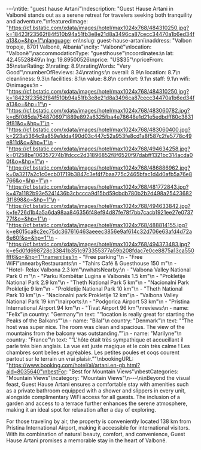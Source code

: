 ---\ntitle: "guest hause Artani"\ndescription: "Guest Hause Artani in Valbonë stands out as a serene retreat for travelers seeking both tranquility and adventure."\nfeaturedImage: "https://cf.bstatic.com/xdata/images/hotel/max1024x768/484310250.jpg?k=18423f23562f84f510b94a51fb3e8e21d8a3496ca87cecc34470a1b6ed34fa13&o=&hp=1"\nlanguage: en\nslug: guest-hause-artani\naddress: "Valbon tropoje, 8701 Valbonë, Albania"\ncity: "Valbonë"\nlocation: "Valbonë"\naccommodationType: "guesthouse"\ncoordinates:\n  lat: 42.45528849\n  lng: 19.89500526\nprice: "US$35"\npriceFrom: 35\nstarRating: 3\nrating: 8.9\nratingWords: "Very Good"\nnumberOfReviews: 34\nratings:\n  overall: 8.9\n  location: 8.7\n  cleanliness: 9.3\n  facilities: 8.1\n  value: 8.8\n  comfort: 9.1\n  staff: 9.1\n  wifi: 0\nimages:\n  - "https://cf.bstatic.com/xdata/images/hotel/max1024x768/484310250.jpg?k=18423f23562f84f510b94a51fb3e8e21d8a3496ca87cecc34470a1b6ed34fa13&o=&hp=1"\n  - "https://cf.bstatic.com/xdata/images/hotel/max1024x768/483060782.jpg?k=d5f085da7548706971889e892a6325fba4e78648e1d21e5edbdff80c38319f81&o=&hp=1"\n  - "https://cf.bstatic.com/xdata/images/hotel/max1024x768/483060400.jpg?k=223a5364c9a859e1dda490d03c447c52a953fe8cd1a8f587c2fe5778c49e811d&o=&hp=1"\n  - "https://cf.bstatic.com/xdata/images/hotel/max1024x768/494634258.jpg?k=01258be106357274b1fdccc2d31896852f8f6520f97dabff1321bc314acda00f&o=&hp=1"\n  - "https://cf.bstatic.com/xdata/images/hotel/max1024x768/486886962.jpg?k=0a3217a2c1c0ecb01719b3847c3ef4f7baa775c2465bfac1d4d0afb5a76e8766&o=&hp=1"\n  - "https://cf.bstatic.com/xdata/images/hotel/max1024x768/481772843.jpg?k=47a1182b93e5241436b3cbccca9d15bd59cbdb780b2b2d498a254236823f1898&o=&hp=1"\n  - "https://cf.bstatic.com/xdata/images/hotel/max1024x768/494633842.jpg?k=fe726d1b4a5a6da98aa846356f48ef94d87fe78f7bb7cacb1921ee27e073777f&o=&hp=1"\n  - "https://cf.bstatic.com/xdata/images/hotel/max1024x768/488814155.jpg?k=e8015ca8c2ec75dc367616463aeeec3856e9af614c32d706e63afd4d72a6e60f&o=&hp=1"\n  - "https://cf.bstatic.com/xdata/images/hotel/max1024x768/494373483.jpg?k=e5d0fd698728c33841b351c973355377a59b208fdac7e0ce8875a13ca550fff6&o=&hp=1"\namenities:\n  - "Free parking"\n  - "Free WiFi"\nnearbyRestaurants:\n  - "Tahirs Café & Guesthouse 150 m"\n  - "Hotel- Relax Valbona 2.3 km"\nwhatsNearby:\n  - "Valbona Valley National Park 0 m"\n  - "Parku Kombëtar Lugina e Valbonës 1.5 km"\n  - "Prokletije National Park 2.9 km"\n  - "Theth National Park 5 km"\n  - "Nacionalni Park Prokletije 9 km"\n  - "Prokletije National Park 10 km"\n  - "Theth National Park 10 km"\n  - "Nacionalni park Prokletije 12 km"\n  - "Valbona Valley National Park 19 km"\nairports:\n  - "Podgorica Airport 53 km"\n  - "Pristina International Airport 94 km"\n  - "Tivat Airport 96 km"\nreviews:\n  - name: "Felix"\n    country: "Germany"\n    text: "“location is really great for starting the Peaks of the Balkans”"\n  - name: "Bilal"\n    country: "Denmark"\n    text: "“The host was super nice. The room was clean and spacious. The view of the mountains from the balcony was outstanding.”"\n  - name: "Marilyne"\n    country: "France"\n    text: "“L'hôte était très sympathique et accueillant il parle très bien anglais.
La vue est juste magique et le coin très calme !
Les chambres sont belles et agréables.
Les petites poules et coqs courent partout sur le terrain un vrai plaisir.”"\nbookingURL: "https://www.booking.com/hotel/al/artani.en-gb.html?aid=8035640"\nbestFor: "Best for Mountain Views"\nbestCategories: "Mountain Views"\ncategory: "Mountain Views"\n---\n\nBeyond the visual feast, Guest Hause Artani ensures a comfortable stay with amenities such as a private bathroom equipped with a shower and slippers in every unit, alongside complimentary WiFi access for all guests. The inclusion of a garden and access to a terrace further enhances the serene atmosphere, making it an ideal spot for relaxation after a day of exploring.

For those traveling by air, the property is conveniently located 138 km from Pristina International Airport, making it accessible for international visitors. With its combination of natural beauty, comfort, and convenience, Guest Hause Artani promises a memorable stay in the heart of Valbonë.